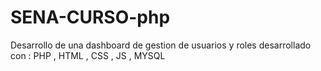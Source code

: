 # SENA-CURSO-php
Desarrollo de una dashboard de gestion de usuarios y roles desarrollado con : PHP , HTML , CSS , JS , MYSQL
